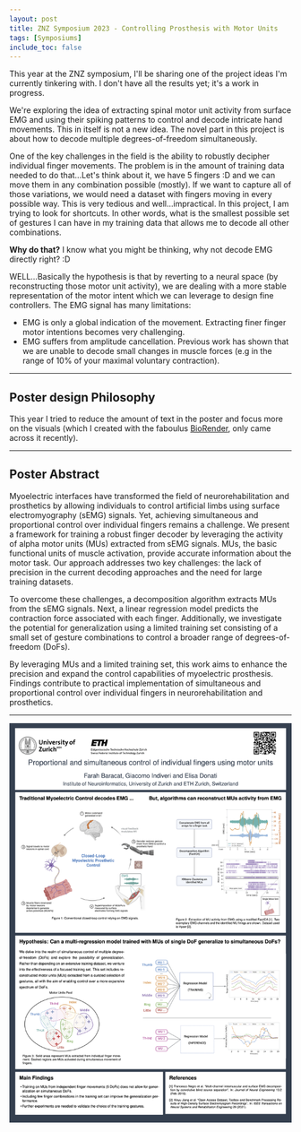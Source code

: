 ```yaml
---
layout: post
title: ZNZ Symposium 2023 - Controlling Prosthesis with Motor Units
tags: [Symposiums]
include_toc: false
---
```


This year at the ZNZ symposium, I'll be sharing one of the project ideas I'm currently tinkering with. I don't have all the results yet; it's a work in progress.

We're exploring the idea of extracting spinal motor unit activity from surface EMG and using their spiking patterns to control and decode intricate hand movements. This in itself is not a new idea. The novel part in this project is about how to decode multiple degrees-of-freedom simultaneously. 

One of the key challenges in the field is the ability to robustly decipher individual finger movements. The problem is in the amount of training data needed to do that...Let's think about it, we have 5 fingers :D and we can move them in any combination possible (mostly). If we want to capture all of those variations, we would need a dataset with fingers moving in every possible way. This is very tedious and well...impractical. In this project, I am trying to look for shortcuts. In other words, what is the smallest possible set of gestures I can have in my training data that allows me to decode all other combinations.


**Why do that?** I know what you might be thinking, why not decode EMG directly right? :D 

WELL...Basically the hypothesis is that by reverting to a neural space (by reconstructing those motor unit activity), we are dealing with a more stable representation of the motor intent which we can leverage to design fine controllers. The EMG signal has many limitations:
- EMG is only a global indication of the movement. Extracting finer finger motor intentions becomes very challenging.
- EMG suffers from amplitude cancellation. Previous work has shown that we are unable to decode small changes in muscle forces (e.g in the range of 10% of your maximal voluntary contraction). 


----
## Poster design Philosophy
This year I tried to reduce the amount of text in the poster and focus more on the visuals (which I created with the faboulus [BioRender](https://www.biorender.com), only came across it recently).


---
## Poster Abstract
Myoelectric interfaces have transformed the field of neurorehabilitation and prosthetics by allowing individuals to control artificial limbs using surface electromyography (sEMG) signals. Yet, achieving simultaneous and proportional control over individual fingers remains a challenge. We present a framework for training a robust finger decoder by leveraging the activity of alpha motor units (MUs) extracted from sEMG signals. MUs, the basic functional units of muscle activation, provide accurate information about the motor task. Our approach addresses two key challenges: the lack of precision in the current decoding approaches and the need for large training datasets.

To overcome these challenges, a decomposition algorithm extracts MUs from the sEMG signals. Next, a linear regression model predicts the contraction force associated with each finger. Additionally, we investigate the potential for generalization using a limited training set consisting of a small set of gesture combinations to control a broader range of degrees-of-freedom (DoFs).

By leveraging MUs and a limited training set, this work aims to enhance the precision and expand the control capabilities of myoelectric prosthesis. Findings contribute to practical implementation of simultaneous and proportional control over individual fingers in neurorehabilitation and prosthetics.


----


<img src="/posters/figures/ZNZ_Simposium2023_MUEMG-4.png" alt="drawing" width="700"/>

